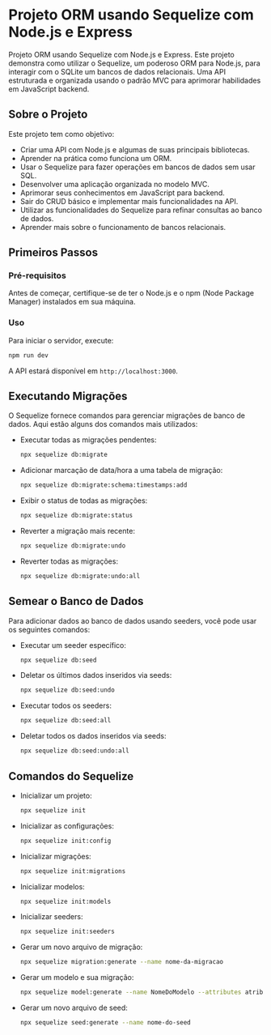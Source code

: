 # Projeto ORM usando Sequelize com Node.js e Express

Projeto ORM usando Sequelize com Node.js e Express. Este projeto demonstra como utilizar o Sequelize, um poderoso ORM para Node.js, para interagir com o SQLite um bancos de dados relacionais. Uma API estruturada e organizada usando o padrão MVC para aprimorar habilidades em JavaScript backend.

## Sobre o Projeto
Este projeto tem como objetivo:
- Criar uma API com Node.js e algumas de suas principais bibliotecas.
- Aprender na prática como funciona um ORM.
- Usar o Sequelize para fazer operações em bancos de dados sem usar SQL.
- Desenvolver uma aplicação organizada no modelo MVC.
- Aprimorar seus conhecimentos em JavaScript para backend.
- Sair do CRUD básico e implementar mais funcionalidades na API.
- Utilizar as funcionalidades do Sequelize para refinar consultas ao banco de dados.
- Aprender mais sobre o funcionamento de bancos relacionais.

## Primeiros Passos

### Pré-requisitos
Antes de começar, certifique-se de ter o Node.js e o npm (Node Package Manager) instalados em sua máquina.

### Uso
Para iniciar o servidor, execute:
```sh
npm run dev
```

A API estará disponível em `http://localhost:3000`.

## Executando Migrações
O Sequelize fornece comandos para gerenciar migrações de banco de dados. Aqui estão alguns dos comandos mais utilizados:

- Executar todas as migrações pendentes:
  ```sh
  npx sequelize db:migrate
  ```

- Adicionar marcação de data/hora a uma tabela de migração:
  ```sh
  npx sequelize db:migrate:schema:timestamps:add
  ```

- Exibir o status de todas as migrações:
  ```sh
  npx sequelize db:migrate:status
  ```

- Reverter a migração mais recente:
  ```sh
  npx sequelize db:migrate:undo
  ```

- Reverter todas as migrações:
  ```sh
  npx sequelize db:migrate:undo:all
  ```

## Semear o Banco de Dados
Para adicionar dados ao banco de dados usando seeders, você pode usar os seguintes comandos:

- Executar um seeder específico:
  ```sh
  npx sequelize db:seed
  ```

- Deletar os últimos dados inseridos via seeds:
  ```sh
  npx sequelize db:seed:undo
  ```

- Executar todos os seeders:
  ```sh
  npx sequelize db:seed:all
  ```

- Deletar todos os dados inseridos via seeds:
  ```sh
  npx sequelize db:seed:undo:all
  ```

## Comandos do Sequelize

- Inicializar um projeto:
  ```sh
  npx sequelize init
  ```

- Inicializar as configurações:
  ```sh
  npx sequelize init:config
  ```

- Inicializar migrações:
  ```sh
  npx sequelize init:migrations
  ```

- Inicializar modelos:
  ```sh
  npx sequelize init:models
  ```

- Inicializar seeders:
  ```sh
  npx sequelize init:seeders
  ```

- Gerar um novo arquivo de migração:
  ```sh
  npx sequelize migration:generate --name nome-da-migracao
  ```

- Gerar um modelo e sua migração:
  ```sh
  npx sequelize model:generate --name NomeDoModelo --attributes atributo1:string,atributo2:integer
  ```

- Gerar um novo arquivo de seed:
  ```sh
  npx sequelize seed:generate --name nome-do-seed
  ```